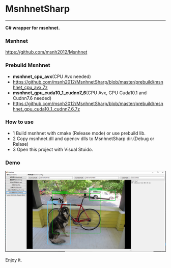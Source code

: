 # MsnhnetSharp
---
**C# wrapper for msnhnet.**
### Msnhnet
https://github.com/msnh2012/Msnhnet
### Prebuild Msnhnet
- **msnhnet_cpu_avx**(CPU Avx needed)</br>
- https://github.com/msnh2012/MsnhnetSharp/blob/master/prebuild/msnhnet_cpu_avx.7z
- **msnhnet_gpu_cuda10_1_cudnn7_6**(CPU Avx, GPU Cuda10.1 and Cudnn7.6 needed)</br>
- https://github.com/msnh2012/MsnhnetSharp/blob/master/prebuild/msnhnet_gpu_cuda10_1_cudnn7_6.7z

### How to use
- 1 Build msnhnet with cmake (Release mode) or use prebuild lib.
- 2 Copy msnhnet.dll and opencv dlls to MsnhnetSharp dir.(Debug or Relase)
- 3 Open this project with Visual Stuido. 
### Demo
![](readme_images/ui.png)</br>

Enjoy it.